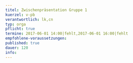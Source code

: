 ```yaml
---
titel: Zwischenpräsentation Gruppe 1 
kuerzel: v-pb
verantwortlich: lk,cn
typ: orga
pflicht: true
termine: 2017-06-01 14:00|fehlt,2017-06-01 16:00|fehlt
empfohlene-voraussetzungen: 
published: true
dauer: 120
info:
---
```



